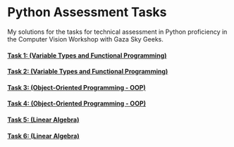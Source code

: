 # Python Assessment Tasks
My solutions for the tasks for technical assessment in Python proficiency in the Computer Vision Workshop with Gaza Sky Geeks.

#### [Task 1: (Variable Types and Functional Programming)](task1/README.md)
#### [Task 2: (Variable Types and Functional Programming)](task2/README.md)
#### [Task 3: (Object-Oriented Programming - OOP)](task3/README.md)
#### [Task 4: (Object-Oriented Programming - OOP)](task4/README.md)
#### [Task 5: (Linear Algebra)](task5/README.md)
#### [Task 6: (Linear Algebra)](task6/README.md)
